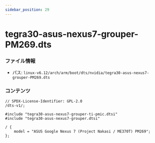 ```yaml
---
sidebar_position: 29
---
```

# tegra30-asus-nexus7-grouper-PM269.dts

### ファイル情報

- パス: `linux-v6.12/arch/arm/boot/dts/nvidia/tegra30-asus-nexus7-grouper-PM269.dts`

### コンテンツ

```dts
// SPDX-License-Identifier: GPL-2.0
/dts-v1/;

#include "tegra30-asus-nexus7-grouper-ti-pmic.dtsi"
#include "tegra30-asus-nexus7-grouper.dtsi"

/ {
	model = "ASUS Google Nexus 7 (Project Nakasi / ME370T) PM269";
};

```
